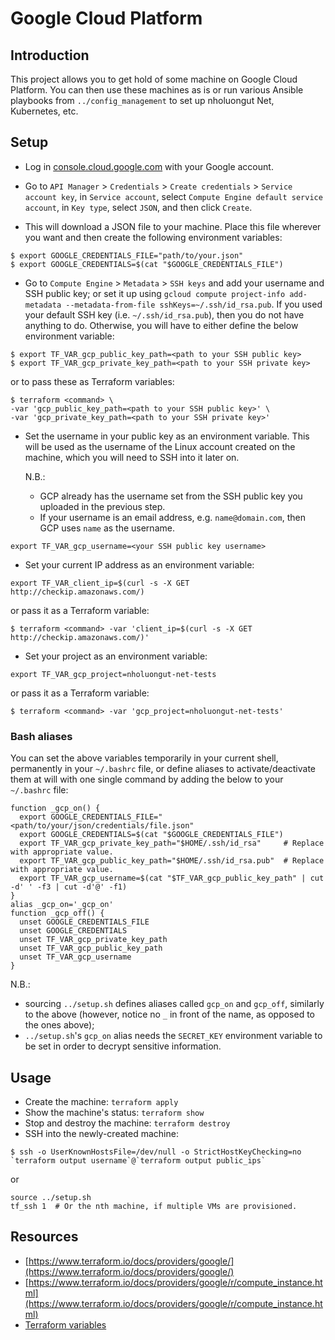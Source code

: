 # Google Cloud Platform

## Introduction

This project allows you to get hold of some machine on Google Cloud Platform.
You can then use these machines as is or run various Ansible playbooks from `../config_management` to set up nholuongut Net, Kubernetes, etc.

## Setup

* Log in [console.cloud.google.com](https://console.cloud.google.com) with your Google account.

* Go to `API Manager` > `Credentials` > `Create credentials` > `Service account key`, 
  in `Service account`, select `Compute Engine default service account`,
  in `Key type`, select `JSON`, and then click `Create`.

* This will download a JSON file to your machine. Place this file wherever you want and then create the following environment variables:

```
$ export GOOGLE_CREDENTIALS_FILE="path/to/your.json"
$ export GOOGLE_CREDENTIALS=$(cat "$GOOGLE_CREDENTIALS_FILE")
```

* Go to `Compute Engine` > `Metadata` > `SSH keys` and add your username and SSH public key;
  or
  set it up using `gcloud compute project-info add-metadata --metadata-from-file sshKeys=~/.ssh/id_rsa.pub`.
  If you used your default SSH key (i.e. `~/.ssh/id_rsa.pub`), then you do not have anything to do.
  Otherwise, you will have to either define the below environment variable:

``` 
$ export TF_VAR_gcp_public_key_path=<path to your SSH public key>
$ export TF_VAR_gcp_private_key_path=<path to your SSH private key>
```

  or to pass these as Terraform variables:

```
$ terraform <command> \
-var 'gcp_public_key_path=<path to your SSH public key>' \
-var 'gcp_private_key_path=<path to your SSH private key>'
```

* Set the username in your public key as an environment variable.
  This will be used as the username of the Linux account created on the machine, which you will need to SSH into it later on.

  N.B.: 
  * GCP already has the username set from the SSH public key you uploaded in the previous step.
  * If your username is an email address, e.g. `name@domain.com`, then GCP uses `name` as the username.

```
export TF_VAR_gcp_username=<your SSH public key username>
```

* Set your current IP address as an environment variable:

```
export TF_VAR_client_ip=$(curl -s -X GET http://checkip.amazonaws.com/)
```

  or pass it as a Terraform variable:

```
$ terraform <command> -var 'client_ip=$(curl -s -X GET http://checkip.amazonaws.com/)'
```

* Set your project as an environment variable:

```
export TF_VAR_gcp_project=nholuongut-net-tests
```

  or pass it as a Terraform variable:

```
$ terraform <command> -var 'gcp_project=nholuongut-net-tests'
```

### Bash aliases

You can set the above variables temporarily in your current shell, permanently in your `~/.bashrc` file, or define aliases to activate/deactivate them at will with one single command by adding the below to your `~/.bashrc` file:

```
function _gcp_on() {
  export GOOGLE_CREDENTIALS_FILE="<path/to/your/json/credentials/file.json"
  export GOOGLE_CREDENTIALS=$(cat "$GOOGLE_CREDENTIALS_FILE")
  export TF_VAR_gcp_private_key_path="$HOME/.ssh/id_rsa"     # Replace with appropriate value.
  export TF_VAR_gcp_public_key_path="$HOME/.ssh/id_rsa.pub"  # Replace with appropriate value.
  export TF_VAR_gcp_username=$(cat "$TF_VAR_gcp_public_key_path" | cut -d' ' -f3 | cut -d'@' -f1)
}
alias _gcp_on='_gcp_on'
function _gcp_off() {
  unset GOOGLE_CREDENTIALS_FILE
  unset GOOGLE_CREDENTIALS
  unset TF_VAR_gcp_private_key_path
  unset TF_VAR_gcp_public_key_path
  unset TF_VAR_gcp_username
}
```

N.B.: 

* sourcing `../setup.sh` defines aliases called `gcp_on` and `gcp_off`, similarly to the above (however, notice no `_` in front of the name, as opposed to the ones above);
* `../setup.sh`'s `gcp_on` alias needs the `SECRET_KEY` environment variable to be set in order to decrypt sensitive information.

## Usage

* Create the machine: `terraform apply`
* Show the machine's status: `terraform show`
* Stop and destroy the machine: `terraform destroy`
* SSH into the newly-created machine:

```
$ ssh -o UserKnownHostsFile=/dev/null -o StrictHostKeyChecking=no `terraform output username`@`terraform output public_ips`
```

or

```
source ../setup.sh
tf_ssh 1  # Or the nth machine, if multiple VMs are provisioned.
``` 

## Resources

* [https://www.terraform.io/docs/providers/google/](https://www.terraform.io/docs/providers/google/)
* [https://www.terraform.io/docs/providers/google/r/compute_instance.html](https://www.terraform.io/docs/providers/google/r/compute_instance.html)
* [Terraform variables](https://www.terraform.io/intro/getting-started/variables.html)
